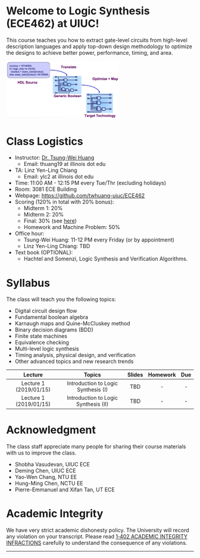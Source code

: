 # Welcome to Logic Synthesis (ECE462) at UIUC!

This course teaches you how to extract gate-level circuits from high-level description languages
and apply top-down design methodology to optimize the designs
to achieve better power, performance, timing, and area.

<img src="images/logic_synthesis.png" width="60%">

# Class Logistics

+ Instructor: [Dr. Tsung-Wei Huang][Tsung-Wei Huang] 
  + Email: thuang19 at illinois dot edu
+ TA: Linz Yen-Ling Chiang
  + Email: ylc2 at illinois dot edu
+ Time: 11:00 AM - 12:15 PM every Tue/Thr (excluding holidays)
+ Room: 3081 ECE Building
+ Webpage: https://github.com/twhuang-uiuc/ECE462
+ Scoring (120% in total with 20% bonus):
  + Midterm 1: 20%
  + Midterm 2: 20%
  + Final: 30% (see [here](https://registrar.illinois.edu/spring-2019-non-combined-scheduling-guidelines/))
  + Homework and Machine Problem: 50%
+ Office hour: 
  + Tsung-Wei Huang: 11-12 PM every Friday (or by appointment)
  + Linz Yen-Ling Chiang: TBD
+ Text book (OPTIONAL):
  + Hachtel and Somenzi, Logic Synthesis and Verification Algorithms.

# Syllabus

The class will teach you the following topics:
+ Digital circuit design flow
+ Fundamental boolean algebra
+ Karnaugh maps and Quine-McCluskey method
+ Binary decision diagrams (BDD)
+ Finite state machines
+ Equivalence checking
+ Multi-level logic synthesis
+ Timing analysis, physical design, and verification
+ Other advanced topics and new research trends

| Lecture | Topics | Slides | Homework | Due  |
| :-: | :-: | :--:   | :--: | :--: |
| Lecture 1 (2019/01/15) | Introduction to Logic Synthesis (I) | TBD | - | - |
| Lecture 1 (2019/01/15) | Introduction to Logic Synthesis (II) | TBD | - | - |

# Acknowledgment

The class staff appreciate many people for sharing their course materials with us 
to improve the class.
+ Shobha Vasudevan, UIUC ECE
+ Deming Chen, UIUC ECE
+ Yao-Wen Chang, NTU EE
+ Hung-Ming Chen, NCTU EE
+ Pierre-Emmanuel and Xifan Tan, UT ECE

# Academic Integrity

We have very strict academic dishonesty policy.
The University will record any violation on your transcript.
Please read [1‑402 ACADEMIC INTEGRITY INFRACTIONS][UIUC Academic Integrity]
carefully to understand the consequence of any violations.


---

[Tsung-Wei Huang]:    https://twhuang.ece.illinois.edu/
[UIUC Academic Integrity]: http://studentcode.illinois.edu/article1/part4/1-401/
